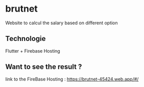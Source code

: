 # brutnet

Website to calcul the salary based on different option

## Technologie

Flutter + Firebase Hosting

## Want to see the result ?

link to the FireBase Hosting : https://brutnet-45424.web.app/#/
